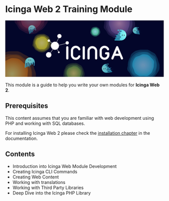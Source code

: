 # Icinga Web 2 Training Module

![Icinga Banner](doc/images/icinga.png)

This module is a guide to help you write your own modules for **Icinga Web 2**.

## Prerequisites

This content assumes that you are familiar with web development using PHP and working with SQL databases.

For installing Icinga Web 2 please check the [installation chapter](https://icinga.com/docs/icingaweb2/latest/doc/02-Installation/)
in the documentation.

## Contents

* Introduction into Icinga Web Module Development
* Creating Icinga CLI Commands
* Creating Web Content
* Working with translations
* Working with Third Party Libraries
* Deep Dive into the Icinga PHP Library
